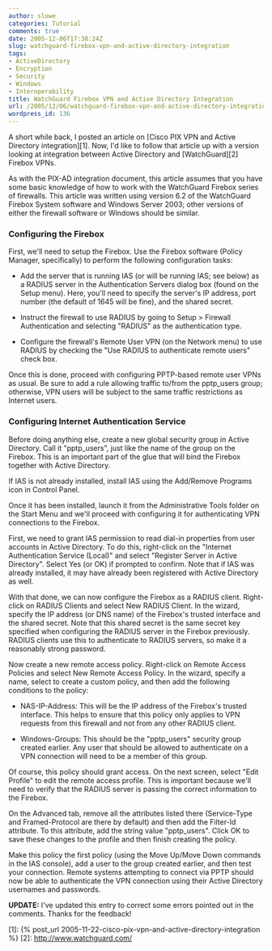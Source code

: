 ```yaml
---
author: slowe
categories: Tutorial
comments: true
date: 2005-12-06T17:38:24Z
slug: watchguard-firebox-vpn-and-active-directory-integration
tags:
- ActiveDirectory
- Encryption
- Security
- Windows
- Interoperability
title: WatchGuard Firebox VPN and Active Directory Integration
url: /2005/12/06/watchguard-firebox-vpn-and-active-directory-integration/
wordpress_id: 136
---
```


A short while back, I posted an article on [Cisco PIX VPN and Active Directory integration][1]. Now, I'd like to follow that article up with a version looking at integration between Active Directory and [WatchGuard][2] Firebox VPNs.

As with the PIX-AD integration document, this article assumes that you have some basic knowledge of how to work with the WatchGuard Firebox series of firewalls. This article was written using version 6.2 of the WatchGuard Firebox System software and Windows Server 2003; other versions of either the firewall software or Windows should be similar.

### Configuring the Firebox

First, we'll need to setup the Firebox. Use the Firebox software (Policy Manager, specifically) to perform the following configuration tasks:

* Add the server that is running IAS (or will be running IAS; see below) as a RADIUS server in the Authentication Servers dialog box (found on the Setup menu). Here, you'll need to specify the server's IP address, port number (the default of 1645 will be fine), and the shared secret.

* Instruct the firewall to use RADIUS by going to Setup > Firewall Authentication and selecting "RADIUS" as the authentication type.

* Configure the firewall's Remote User VPN (on the Network menu) to use RADIUS by checking the "Use RADIUS to authenticate remote users" check box.

Once this is done, proceed with configuring PPTP-based remote user VPNs as usual. Be sure to add a rule allowing traffic to/from the pptp_users group; otherwise, VPN users will be subject to the same traffic restrictions as Internet users.

### Configuring Internet Authentication Service

Before doing anything else, create a new global security group in Active Directory. Call it "pptp_users", just like the name of the group on the Firebox. This is an important part of the glue that will bind the Firebox together with Active Directory.

If IAS is not already installed, install IAS using the Add/Remove Programs icon in Control Panel.

Once it has been installed, launch it from the Administrative Tools folder on the Start Menu and we'll proceed with configuring it for authenticating VPN connections to the Firebox.

First, we need to grant IAS permission to read dial-in properties from user accounts in Active Directory. To do this, right-click on the "Internet Authentication Service (Local)" and select "Register Server in Active Directory". Select Yes (or OK) if prompted to confirm. Note that if IAS was already installed, it may have already been registered with Active Directory as well.

With that done, we can now configure the Firebox as a RADIUS client. Right-click on RADIUS Clients and select New RADIUS Client. In the wizard, specify the IP address (or DNS name) of the Firebox's trusted interface and the shared secret. Note that this shared secret is the same secret key specified when configuring the RADIUS server in the Firebox previously. RADIUS clients use this to authenticate to RADIUS servers, so make it a reasonably strong password.

Now create a new remote access policy. Right-click on Remote Access Policies and select New Remote Access Policy. In the wizard, specify a name, select to create a custom policy, and then add the following conditions to the policy:

* NAS-IP-Address: This will be the IP address of the Firebox's trusted interface. This helps to ensure that this policy only applies to VPN requests from this firewall and not from any other RADIUS client.

* Windows-Groups: This should be the "pptp_users" security group created earlier. Any user that should be allowed to authenticate on a VPN connection will need to be a member of this group.

Of course, this policy should grant access. On the next screen, select "Edit Profile" to edit the remote access profile. This is important because we'll need to verify that the RADIUS server is passing the correct information to the Firebox.

On the Advanced tab, remove all the attributes listed there (Service-Type and Framed-Protocol are there by default) and then add the Filter-Id attribute. To this attribute, add the string value "pptp_users". Click OK to save these changes to the profile and then finish creating the policy.

Make this policy the first policy (using the Move Up/Move Down commands in the IAS console), add a user to the group created earlier, and then test your connection. Remote systems attempting to connect via PPTP should now be able to authenticate the VPN connection using their Active Directory usernames and passwords.

**UPDATE:** I've updated this entry to correct some errors pointed out in the comments. Thanks for the feedback!

[1]: {% post_url 2005-11-22-cisco-pix-vpn-and-active-directory-integration %}
[2]: http://www.watchguard.com/

